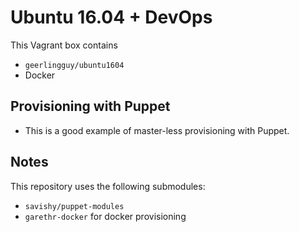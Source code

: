 # Ubuntu 16.04 + DevOps

This Vagrant box contains

* `geerlingguy/ubuntu1604`
* Docker

## Provisioning with Puppet

* This is a good example of master-less provisioning with Puppet.

## Notes

This repository uses the following submodules:

* `savishy/puppet-modules`
* `garethr-docker` for docker provisioning
